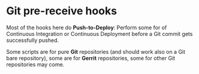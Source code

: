Git pre-receive hooks
=====================

Most of the hooks here do **Push-to-Deploy**: Perform some for of Continuous Integration or Continuous Deployment before a Git commit gets successfully pushed.

Some scripts are for pure **Git** repositories (and should work also on a Git bare repository), some are for **Gerrit** repositories, some for other Git repositories may come.
